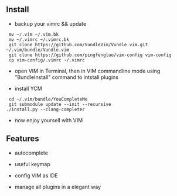 ## Install

* backup your vimrc && update
```
 mv ~/.vim ~/.vim.bk
 mv ~/.vimrc ~/.vimrc.bk
 git clone https://github.com/VundleVim/Vundle.vim.git ~/.vim/bundle/Vundle.vim
 git clone https://github.com/pingfengluo/vim-config vim-config
 cp vim-config/.vimrc ~/.vimrc
```
* open VIM in Terminal, then in VIM commandline mode using "BundleInstall" command to intstall plugins

* install YCM

```
 cd ~/.vim/bundle/YouCompleteMe
 git submodule update --init --recursive
./install.py --clang-completer
```

* now enjoy yoursell with VIM

## Features

* autocomplete

* useful keymap

* config VIM as IDE

* manage all plugins in a elegant way
